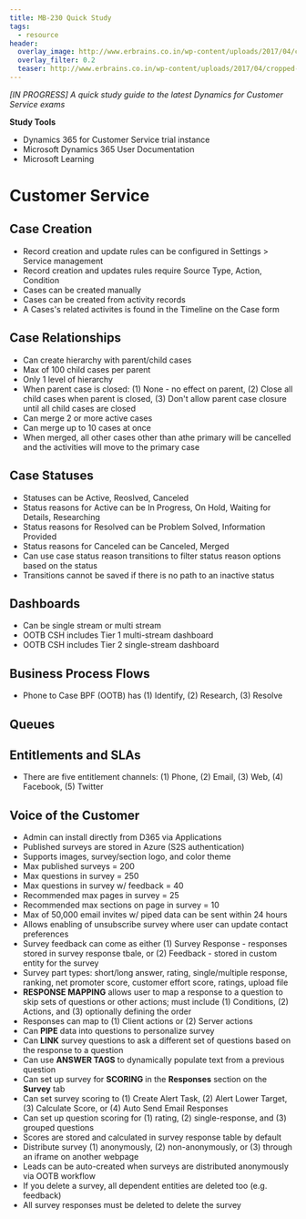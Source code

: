 ```yaml
---
title: MB-230 Quick Study
tags:
  - resource
header:
  overlay_image: http://www.erbrains.co.in/wp-content/uploads/2017/04/cropped-ddlogo.jpg
  overlay_filter: 0.2
  teaser: http://www.erbrains.co.in/wp-content/uploads/2017/04/cropped-ddlogo.jpg
---
```


_[IN PROGRESS] A quick study guide to the latest Dynamics for Customer Service exams_

**Study Tools**

* Dynamics 365 for Customer Service trial instance
* Microsoft Dynamics 365 User Documentation
* Microsoft Learning 


# Customer Service

## Case Creation 
* Record creation and update rules can be configured in Settings > Service management
* Record creation and updates rules require Source Type, Action, Condition
* Cases can be created manually
* Cases can be created from activity records
* A Cases's related activites is found in the Timeline on the Case form

## Case Relationships

* Can create hierarchy with parent/child cases
* Max of 100 child cases per parent
* Only 1 level of hierarchy
* When parent case is closed: (1) None - no effect on parent, (2) Close all child cases when parent is closed, (3) Don't allow parent case closure until all child cases are closed
* Can merge 2 or more active cases
* Can merge up to 10 cases at once
* When merged, all other cases other than athe primary will be cancelled and the activities will move to the primary case

## Case Statuses

* Statuses can be Active, Reoslved, Canceled
* Status reasons for Active can be In Progress, On Hold, Waiting for Details, Researching
* Status reasons for Resolved can be Problem Solved, Information Provided
* Status reasons for Canceled can be Canceled, Merged
* Can use case status reason transitions to filter status reason options based on the status
* Transitions cannot be saved if there is no path to an inactive status

## Dashboards

* Can be single stream or multi stream
* OOTB CSH includes Tier 1 multi-stream dashboard
* OOTB CSH includes Tier 2 single-stream dashboard

## Business Process Flows

* Phone to Case BPF (OOTB) has (1) Identify, (2) Research, (3) Resolve

## Queues



## Entitlements and SLAs

* There are five entitlement channels: (1) Phone, (2) Email, (3) Web, (4) Facebook, (5) Twitter


## Voice of the Customer

* Admin can install directly from D365 via Applications
* Published surveys are stored in Azure (S2S authentication)
* Supports images, survey/section logo, and color theme
* Max published surveys = 200
* Max questions in survey = 250
* Max questions in survey w/ feedback = 40
* Recommended max pages in survey = 25
* Recommended max sections on page in survey = 10
* Max of 50,000 email invites w/ piped data can be sent within 24 hours
* Allows enabling of unsubscribe survey where user can update contact preferences
* Survey feedback can come as either (1) Survey Response - responses stored in survey response tbale, or (2) Feedback - stored in custom entity for the survey
* Survey part types: short/long answer, rating, single/multiple response, ranking, net promoter score, customer effort score, ratings, upload file
* **RESPONSE MAPPING** allows user to map a response to a question to skip sets of questions or other actions; must include (1) Conditions, (2) Actions, and (3) optionally defining the order 
* Responses can map to (1) Client actions or (2) Server actions
* Can **PIPE** data into questions to personalize survey
* Can **LINK** survey questions to ask a different set of questions based on the response to a question
* Can use **ANSWER TAGS** to dynamically populate text from a previous question
* Can set up survey for **SCORING** in the **Responses** section on the **Survey** tab
* Can set survey scoring to (1) Create Alert Task, (2) Alert Lower Target, (3) Calculate Score, or (4) Auto Send Email Responses
* Can set up question scoring for (1) rating, (2) single-response, and (3) grouped questions
* Scores are stored and calculated in survey response table by default
* Distribute survey (1) anonymously, (2) non-anonymously, or (3) through an iframe on another webpage
* Leads can be auto-created when surveys are distributed anonymously via OOTB workflow
* If you delete a survey, all dependent entities are deleted too (e.g. feedback)
* All survey responses must be deleted to delete the survey

